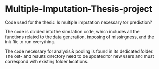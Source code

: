 # Multiple-Imputation-Thesis-project
Code used for the thesis: Is multiple imputation necessary for prediction?

The code is divided into the simulation code, which includes all the functions related to the data generation, imposing of missingness, and the init file to run everything.

The code necessary for analysis & pooling is found in its dedicated folder. The out- and results directory need to be updated for new users and must correspond with existing folder locations.
